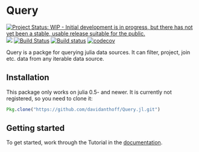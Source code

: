 # Query

[![Project Status: WIP - Initial development is in progress, but there has not yet been a stable, usable release suitable for the public.](http://www.repostatus.org/badges/latest/wip.svg)](http://www.repostatus.org/#wip)
[![](https://img.shields.io/badge/docs-latest-blue.svg)](https://davidanthoff.github.io/Query.jl/latest)
[![Build Status](https://travis-ci.org/davidanthoff/Query.jl.svg?branch=master)](https://travis-ci.org/davidanthoff/Query.jl)
[![Build status](https://ci.appveyor.com/api/projects/status/9xdm60oa50uw5eru/branch/master?svg=true)](https://ci.appveyor.com/project/davidanthoff/query-jl/branch/master)
[![codecov](https://codecov.io/gh/davidanthoff/Query.jl/branch/master/graph/badge.svg)](https://codecov.io/gh/davidanthoff/Query.jl)

Query is a packge for querying julia data sources. It can filter, project, join etc. data from any iterable data source.

## Installation

This package only works on julia 0.5- and newer. It is currently not registered, so you need to clone it:
````julia
Pkg.clone("https://github.com/davidanthoff/Query.jl.git")
````

## Getting started
To get started, work through the Tutorial in the [documentation](http://www.david-anthoff.com/Query.jl/latest/).
